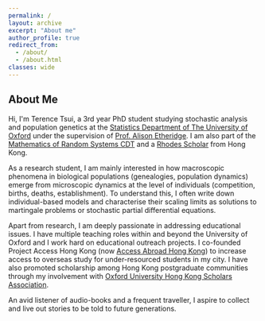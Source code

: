 ```yaml
---
permalink: /
layout: archive
excerpt: "About me"
author_profile: true
redirect_from: 
  - /about/
  - /about.html
classes: wide
---
```


<!-- <div style="float: left">
Hi, I'm Alan :) I am a 2nd year DPhil student in Statistical Machine Learning at the University of Oxford. He is supervised by Professor Dino Sejdinovic, Professor Mihai Cucuringu and Professor Xiaowen Dong. His research interests lie within the intersection of Kernel methods with a variety of Machine Learning applications such as explainable AI, statistical downscaling, graph learning, causal inference and preference learning. Before his DPhil studies, he received a masters in Mathematics and Statistics from the University of Oxford.
</div>

<div>
<img src="assets/images/meow.jpg"
     alt="meow icon"
     style="float: right;"
      />
</div>

style="float: left; margin-right: 10px;" -->


## About Me

Hi, I'm Terence Tsui, a 3rd year PhD student studying stochastic analysis and population genetics at the [Statistics Department of The University of Oxford](https://www.stats.ox.ac.uk) under the supervision of [Prof. Alison Etheridge](https://www.stats.ox.ac.uk/all-people/alison-etheridge/). I am also part of the [Mathematics of Random Systems CDT](https://www.randomsystems-cdt.ac.uk/) and a [Rhodes Scholar](https://www.rhodeshouse.ox.ac.uk/scholars/rhodes-scholars-class-of-2019/terence-tsui-ho-lung/) from Hong Kong.

As a research student, I am mainly interested in how macroscopic phenomena in biological populations (genealogies, population dynamics) emerge from microscopic dynamics at the level of individuals (competition, births, deaths, establishment). To understand this, I often write down individual-based models and characterise their scaling limits as solutions to martingale problems or stochastic partial differential equations. 

Apart from research, I am deeply passionate in addressing educational issues. I have multiple teaching roles within and beyond the University of Oxford and I work hard on educational outreach projects. I co-founded Project Access Hong Kong (now [Access Abroad Hong Kong](https://www.accessabroadhk.org/)) to increase access to overseas study for under-resourced students in my city. I have also promoted scholarship among Hong Kong postgraduate communities through my involvement with [Oxford University Hong Kong Scholars Association](https://oxhkscholars.web.ox.ac.uk/#/).

An avid listener of audio-books and a frequent traveller, I aspire to collect and live out stories to be told to future generations. 

>